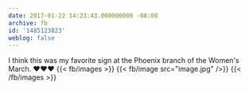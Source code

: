 ```yaml
---
date: 2017-01-22 14:23:43.000000000 -08:00
archive: fb
id: '1485123823'
weblog: false
---
```


I think this was my favorite sign at the Phoenix branch of the Women's March. ❤️❤️❤️
{{< fb/images >}}
{{< fb/image src="image.jpg" />}}
{{< /fb/images >}}
